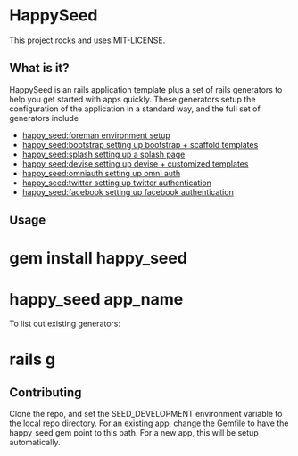 # HappySeed

This project rocks and uses MIT-LICENSE.

## What is it?

HappySeed is an rails application template plus a set of rails generators to help you get started with apps quickly.  These generators setup the configuration of the application in a standard way, and the full set of generators include

* [happy_seed:foreman environment setup](https://github.com/sublimeguile/happy_seed/blob/master/lib/generators/happy_seed/foreman/templates/docs/README.00.base.rdoc)
* [happy_seed:bootstrap setting up bootstrap + scaffold templates](https://github.com/sublimeguile/happy_seed/blob/master/lib/generators/happy_seed/bootstrap/templates/docs/README.01.bootstrap.rdoc)
* [happy_seed:splash setting up a splash page](https://github.com/sublimeguile/happy_seed/blob/master/lib/generators/happy_seed/splash/templates/docs/README.02.splash.rdoc)
* [happy_seed:devise setting up devise + customized templates](https://github.com/sublimeguile/happy_seed/blob/master/lib/generators/happy_seed/devise/templates/docs/README.03.devise.rdoc)
* [happy_seed:omniauth setting up omni auth](https://github.com/sublimeguile/happy_seed/blob/master/lib/generators/happy_seed/omniauth/templates/docs/README.04.omniauth.rdoc)
* [happy_seed:twitter setting up twitter authentication](https://github.com/sublimeguile/happy_seed/blob/master/lib/generators/happy_seed/twitter/templates/docs/README.05.twitter.rdoc)
* [happy_seed:facebook setting up facebook authentication](https://github.com/sublimeguile/happy_seed/blob/master/lib/generators/happy_seed/facebook/templates/docs/README.06.facebook.rdoc)

## Usage

  # gem install happy_seed

  # happy_seed app_name

To list out existing generators:

  # rails g

## Contributing

Clone the repo, and set the SEED_DEVELOPMENT environment variable to the local repo directory.  For an existing app, change the Gemfile to have the happy_seed gem point to this path.  For a new app, this will be setup automatically.